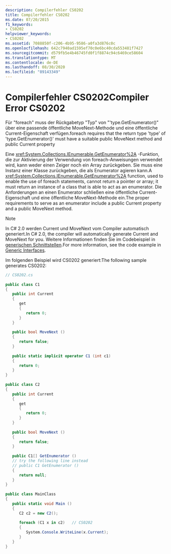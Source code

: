 ```yaml
---
description: Compilerfehler CS0202
title: Compilerfehler CS0202
ms.date: 07/20/2015
f1_keywords:
- CS0202
helpviewer_keywords:
- CS0202
ms.assetid: 7088850f-c206-4b95-9586-a0fa3d876c0c
ms.openlocfilehash: 642c7940ad1595ef70c0e6bc40cda553481f7427
ms.sourcegitcommit: d579fb5e4b46745fd0f1f8874c94c6469ce58604
ms.translationtype: MT
ms.contentlocale: de-DE
ms.lasthandoff: 08/30/2020
ms.locfileid: "89143349"
---
```

# <a name="compiler-error-cs0202"></a><span data-ttu-id="5d50c-103">Compilerfehler CS0202</span><span class="sxs-lookup"><span data-stu-id="5d50c-103">Compiler Error CS0202</span></span>
<span data-ttu-id="5d50c-104">Für "foreach" muss der Rückgabetyp "Typ" von "'type.GetEnumerator()" über eine passende öffentliche MoveNext-Methode und eine öffentliche Current-Eigenschaft verfügen.</span><span class="sxs-lookup"><span data-stu-id="5d50c-104">foreach requires that the return type 'type' of 'type.GetEnumerator()' must have a suitable public MoveNext method and public Current property</span></span>  
  
 <span data-ttu-id="5d50c-105">Eine <xref:System.Collections.IEnumerable.GetEnumerator%2A> -Funktion, die zur Aktivierung der Verwendung von foreach-Anweisungen verwendet wird, kann weder einen Zeiger noch ein Array zurückgeben. Sie muss eine Instanz einer Klasse zurückgeben, die als Enumerator agieren kann.</span><span class="sxs-lookup"><span data-stu-id="5d50c-105">A <xref:System.Collections.IEnumerable.GetEnumerator%2A> function, used to enable the use of foreach statements, cannot return a pointer or array; it must return an instance of a class that is able to act as an enumerator.</span></span> <span data-ttu-id="5d50c-106">Die Anforderungen an einen Enumerator schließen eine öffentliche Current-Eigenschaft und eine öffentliche MoveNext-Methode ein.</span><span class="sxs-lookup"><span data-stu-id="5d50c-106">The proper requirements to serve as an enumerator include a public Current property and a public MoveNext method.</span></span>  
  
> [!NOTE]
> <span data-ttu-id="5d50c-107">In C# 2.0 werden Current und MoveNext vom Compiler automatisch generiert.</span><span class="sxs-lookup"><span data-stu-id="5d50c-107">In C# 2.0, the compiler will automatically generate Current and MoveNext for you.</span></span> <span data-ttu-id="5d50c-108">Weitere Informationen finden Sie im Codebeispiel in [generischen Schnittstellen](../programming-guide/generics/generic-interfaces.md).</span><span class="sxs-lookup"><span data-stu-id="5d50c-108">For more information, see the code example in [Generic Interfaces](../programming-guide/generics/generic-interfaces.md).</span></span>  
  
 <span data-ttu-id="5d50c-109">Im folgenden Beispiel wird CS0202 generiert:</span><span class="sxs-lookup"><span data-stu-id="5d50c-109">The following sample generates CS0202:</span></span>  
  
```csharp  
// CS0202.cs  
  
public class C1  
{  
   public int Current  
   {  
      get  
      {  
         return 0;  
      }  
   }  
  
   public bool MoveNext ()  
   {  
      return false;  
   }  
  
   public static implicit operator C1 (int c1)  
   {  
      return 0;  
   }  
}  
  
public class C2  
{  
   public int Current  
   {  
      get  
      {  
         return 0;  
      }  
   }  
  
   public bool MoveNext ()  
   {  
      return false;  
   }  
  
   public C1[] GetEnumerator ()  
   // try the following line instead  
   // public C1 GetEnumerator ()  
   {  
      return null;  
   }  
}  
  
public class MainClass  
{  
   public static void Main ()  
   {  
      C2 c2 = new C2();  
  
      foreach (C1 x in c2)   // CS0202  
      {  
         System.Console.WriteLine(x.Current);  
      }  
   }  
}  
```
